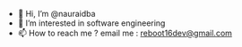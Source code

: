 - 👋 Hi, I’m @nauraidba
- 👀 I’m interested in software engineering
- 📫 How to reach me ? email me : reboot16dev@gmail.com

<!---
nauraidba/nauraidba is a ✨ special ✨ repository because its `README.md` (this file) appears on your GitHub profile.
You can click the Preview link to take a look at your changes.
--->
